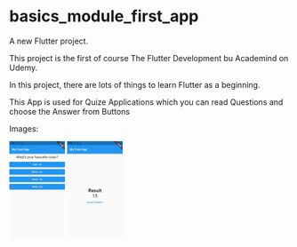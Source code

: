# basics_module_first_app

A new Flutter project.

This project is the first of course The Flutter Development bu Academind on Udemy.

In this project, there are lots of things to learn Flutter as a beginning.

This App is used for Quize Applications which you can read Questions and choose the Answer from Buttons 

Images: 

<img src="images/first_pic.jfif" width="100">

<img src="images/second_pic.jfif" width="100">